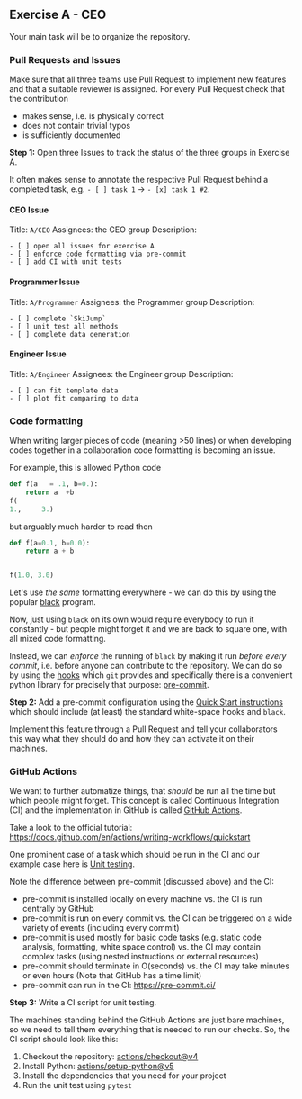 ## Exercise A - CEO

Your main task will be to organize the repository.

### Pull Requests and Issues

Make sure that all three teams use Pull Request to implement new features and that a suitable reviewer is assigned.
For every Pull Request check that the contribution
- makes sense, i.e. is physically correct
- does not contain trivial typos
- is sufficiently documented

**Step 1:** Open three Issues to track the status of the three groups in Exercise A.

It often makes sense to annotate the respective Pull Request behind a completed task,
e.g. `- [ ] task 1` -> `- [x] task 1 #2`.

#### CEO Issue

Title: `A/CEO`
Assignees: the CEO group
Description:
```
- [ ] open all issues for exercise A
- [ ] enforce code formatting via pre-commit
- [ ] add CI with unit tests
```

#### Programmer Issue

Title: `A/Programmer`
Assignees: the Programmer group
Description:
```
- [ ] complete `SkiJump`
- [ ] unit test all methods
- [ ] complete data generation
```

#### Engineer Issue

Title: `A/Engineer`
Assignees: the Engineer group
Description:
```
- [ ] can fit template data
- [ ] plot fit comparing to data
```

### Code formatting

When writing larger pieces of code (meaning >50 lines) or when developing codes together in a
collaboration code formatting is becoming an issue.

For example, this is allowed Python code
```py
def f(a   = .1, b=0.):
    return a  +b
f(
1.,     3.)
```
but arguably much harder to read then
```py
def f(a=0.1, b=0.0):
    return a + b


f(1.0, 3.0)
```

Let's use _the same_ formatting everywhere - we can do this by
using the popular [black](https://github.com/psf/black) program.

Now, just using `black` on its own would require everybody to run it constantly - but people might forget it
and we are back to square one, with all mixed code formatting.

Instead, we can _enforce_ the running of `black` by making it run _before every commit_, i.e. before anyone can
contribute to the repository. We can do so by using the [hooks](https://git-scm.com/book/ms/v2/Customizing-Git-Git-Hooks)
which `git` provides and specifically there is a convenient python library for precisely that purpose:
[pre-commit](https://pre-commit.com/).

**Step 2:** Add a pre-commit configuration using the [Quick Start instructions](https://pre-commit.com/#installation) which
should include (at least) the standard white-space hooks and `black`.

Implement this feature through a Pull Request and tell your collaborators this way what they should do and how they can activate
it on their machines.

### GitHub Actions

We want to further automatize things, that _should_ be run all the time but which people might forget.
This concept is called Continuous Integration (CI) and the implementation in GitHub is called
[GitHub Actions](https://docs.github.com/en/actions).

Take a look to the official tutorial: https://docs.github.com/en/actions/writing-workflows/quickstart

One prominent case of a task which should be run in the CI and our example case here is
[Unit testing](https://en.wikipedia.org/wiki/Unit_testing).

Note the difference between pre-commit (discussed above) and the CI:
- pre-commit is installed locally on every machine vs. the CI is run centrally by GitHub
- pre-commit is run on every commit vs. the CI can be triggered on a wide variety of events (including every commit)
- pre-commit is used mostly for basic code tasks (e.g. static code analysis, formatting, white space control) vs.
  the CI may contain complex tasks (using nested instructions or external resources)
- pre-commit should terminate in O(seconds) vs. the CI may take minutes or even hours (Note that GitHub has a time limit)
- pre-commit can run in the CI: https://pre-commit.ci/

**Step 3:** Write a CI script for unit testing.

The machines standing behind the GitHub Actions are just bare machines, so we need to tell them everything
that is needed to run our checks. So, the CI script should look like this:
1. Checkout the repository: [actions/checkout@v4](https://github.com/marketplace/actions/checkout)
1. Install Python: [actions/setup-python@v5](https://github.com/marketplace/actions/setup-python)
1. Install the dependencies that you need for your project
1. Run the unit test using `pytest`
